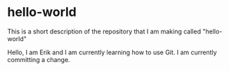 # hello-world
This is a short description of the repository that I am making called "hello-world"

Hello, I am Erik and I am currently learning how to use Git. I am currently committing a change.
